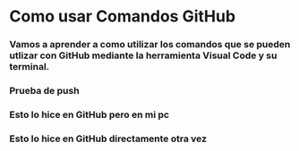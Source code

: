 # Como usar Comandos GitHub

### Vamos a aprender a como utilizar los comandos que se pueden utlizar con GitHub mediante la herramienta Visual Code y su terminal.

### Prueba de push

### Esto lo hice en GitHub pero en mi pc
### Esto lo hice en GitHub directamente otra vez
